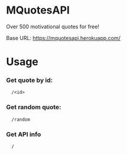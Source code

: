 # MQuotesAPI

Over 500 motivational quotes for free!

Base URL: https://mquotesapi.herokuapp.com/

# Usage

### Get quote by id:

```
  /<id>
```

### Get random quote:

```
  /random
```

### Get API info

```
  /
```